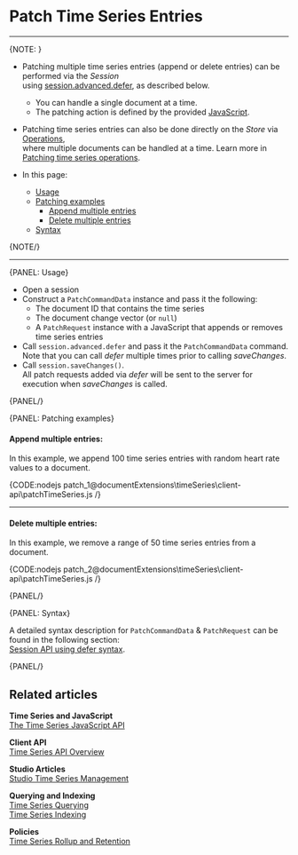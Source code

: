 ﻿# Patch Time Series Entries

---

{NOTE: }

* Patching multiple time series entries (append or delete entries) can be performed via the _Session_  
  using [session.advanced.defer](../../../../client-api/operations/patching/single-document#session-api-using-defer), as described below.
  * You can handle a single document at a time.
  * The patching action is defined by the provided [JavaScript](../../../../document-extensions/timeseries/client-api/javascript-support).
  
* Patching time series entries can also be done directly on the _Store_ via [Operations](../../../../client-api/operations/what-are-operations),  
  where multiple documents can be handled at a time. Learn more in [Patching time series operations](../../../../document-extensions/timeseries/client-api/operations/patch).

* In this page:
   * [Usage](../../../../document-extensions/timeseries/client-api/session/patch#usage)  
   * [Patching examples](../../../../document-extensions/timeseries/client-api/session/patch#patching-examples)
     * [Append multiple entries](../../../../document-extensions/timeseries/client-api/session/patch#append-multiple-entries) 
     * [Delete multiple entries](../../../../document-extensions/timeseries/client-api/session/patch#delete-multiple-entries) 
   * [Syntax](../../../../document-extensions/timeseries/client-api/session/patch#syntax)

{NOTE/}

---

{PANEL: Usage}

* Open a session
* Construct a `PatchCommandData` instance and pass it the following:
  * The document ID that contains the time series
  * The document change vector (or `null`)
  * A `PatchRequest` instance with a JavaScript that appends or removes time series entries
* Call `session.advanced.defer` and pass it the `PatchCommandData` command.  
  Note that you can call _defer_ multiple times prior to calling _saveChanges_.
* Call `session.saveChanges()`.  
  All patch requests added via _defer_ will be sent to the server for execution when _saveChanges_ is called.

{PANEL/}

{PANEL: Patching examples}

#### Append multiple entries:

In this example, we append 100 time series entries with random heart rate values to a document.  

{CODE:nodejs patch_1@documentExtensions\timeSeries\client-api\patchTimeSeries.js /}

---

#### Delete multiple entries:

In this example, we remove a range of 50 time series entries from a document.  

{CODE:nodejs patch_2@documentExtensions\timeSeries\client-api\patchTimeSeries.js /}

{PANEL/}

{PANEL: Syntax}

A detailed syntax description for `PatchCommandData` & `PatchRequest` can be found in the following section:  
[Session API using defer syntax](../../../../client-api/operations/patching/single-document#session-api-using-defer-syntax).

{PANEL/}

## Related articles

**Time Series and JavaScript**  
[The Time Series JavaScript API](../../../../document-extensions/timeseries/client-api/javascript-support)  

**Client API**  
[Time Series API Overview](../../../../document-extensions/timeseries/client-api/overview)  

**Studio Articles**  
[Studio Time Series Management](../../../../studio/database/document-extensions/time-series)  

**Querying and Indexing**  
[Time Series Querying](../../../../document-extensions/timeseries/querying/overview-and-syntax)  
[Time Series Indexing](../../../../document-extensions/timeseries/indexing)  

**Policies**  
[Time Series Rollup and Retention](../../../../document-extensions/timeseries/rollup-and-retention)  
